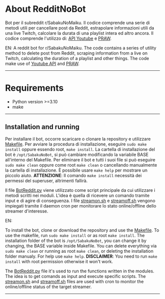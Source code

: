 # About RedditNoBot
Bot per il subreddit r/SabakuNoMaiku. Il codice comprende una serie di metodi utili per cancellare post da Reddit, estrapolare informazioni utili da una live Twitch, calcolare la durata di una playlist intera ed altro ancora. Il codice comprende l'utilizzo di: [API Youtube](https://developers.google.com/youtube/v3) e [PRAW](https://praw.readthedocs.io/en/stable/index.html).

EN:
A reddit bot for r/SabakuNoMaiku. The code contains a series of utility method to delete post from Reddit, scraping information from a live on Twitch, calculating the duration of a playlist and other things. The code make use of [Youtube API](https://developers.google.com/youtube/v3) and [PRAW](https://praw.readthedocs.io/en/stable/index.html).


---

# Requirements
- Python version >=3.10
- make

---

## Installation and running
Per installare il bot, occorre scaricare o clonare la repository e utilizzare [Makefile](https://github.com/kiurem66/RedditNoBot/blob/main/Makefile). Per avviare la procedura di installazione, eseguire `sudo make install` oppure essendo root, `make install`.
La cartella di installazione del bot è `/opt/SabakuNoBot`, si può cambiare modificando la variabile BASE all'interno del Makefile. Per eliminare il bot e tutti i suoi file si può eseguire `sudo make clean` oppure come root `make clean` o cancellando manualmente la cartella di installazione. È possibile usare `make help` per mostrare un piccolo aiuto.
**ATTENZIONE**: Il comando `make install` necessità dei permessi del superuser, altrimenti fallirà.

Il file [BotReddit.py](https://github.com/kiurem66/RedditNoBot/blob/main/BotReddit.py) viene utilizzato come script principale da cui utilizzare i metodi scritti nei moduli. L'idea è quella di ricevere un comando tramite input e di agire di conseguenza. I file [streamon.sh](https://github.com/kiurem66/RedditNoBot/blob/main/streamon.sh) e [streamoff.sh](https://github.com/kiurem66/RedditNoBot/blob/main/streamoff.sh) vengono impiegati tramite il daemon cron per monitorare lo stato online/offline dello streamer d'interesse.

EN:

To install the bot, clone or download the repository and use the [Makefile](https://github.com/kiurem66/RedditNoBot/blob/main/Makefile). To use the makefile, run `sudo make install` or as root `make install`. The installation folder of the bot is `/opt/SabakuNoBot`, you can change it by changing, the BASE variable inside Makefile. You can delete everything via `sudo make clean` or running as root `make clean`, or deleting the installation folder manualy. For help use `make help`.
**DISCLAIMER**: You need to run `make install`  with root permission otherwise it won't work.

The [BotReddit.py](https://github.com/kiurem66/RedditNoBot/blob/main/BotReddit.py) file it's used to run the functions written in the modules. The idea is to get comands as input and execute specific scripts. The [streamon.sh](https://github.com/kiurem66/RedditNoBot/blob/main/streamon.sh) and [streamoff.sh](https://github.com/kiurem66/RedditNoBot/blob/main/streamoff.sh) files are used with cron to monitor the online/offline status of the target streamer.

---
